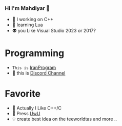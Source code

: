 ### Hi I'm Mahdiyar 👋


- 🔭 I  working on C++
- 🌱  learning Lua
- 👽 you Like Visual Studio 2023 or 2017? 


# Programming 
 - `This is` [IranProgram](https://c++iran.com)
- 💠 this is [Discord Channel](https://discord.gg/guardhost)

# Favorite 

- 🧲 Actually I Like C++/C
- 🔰  Press [UwU](https://gogoli.ir)
-  💡 create best idea on the teeworldtas and more ..  

